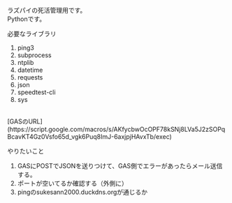 ラズパイの死活管理用です。<br>
Pythonです。

必要なライブラリ
1. ping3
2. subprocess
3. ntplib
4. datetime
5. requests
6. json
7. speedtest-cli
8. sys
<br>
[GASのURL](https://script.google.com/macros/s/AKfycbwOcOPF78kSNj8LVa5J2zSOPqBcavKT4Gz0Vsfo65d_vgk6Puq8ImJ-6axjpjHAvxTb/exec)

やりたいこと
1. GASにPOSTでJSONを送りつけて、GAS側でエラーがあったらメール送信する。
2. ポートが空いてるか確認する（外側に）
3. pingのsukesann2000.duckdns.orgが通じるか